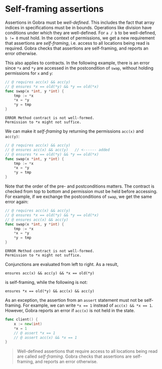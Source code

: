 # Self-framing assertions

Assertions in Gobra must be _well-defined_.
This includes the fact that array indices in specifications must be in bounds.
Operations like division have conditions under which they are well-defined.
For `a / b` to be well-defined, `b != 0` must hold.
In the context of permissions, we get a new requirement that assertions are _self-framing_,
i.e. access to all locations being read is required.
Gobra checks that assertions are self-framing, and reports an error otherwise.

This also applies to contracts.
In the following example, there is an error since `*x` and `*y` are accessed in the postcondition of `swap`,
without holding permissions for `x` and `y`:
``` go
// @ requires acc(x) && acc(y)
// @ ensures *x == old(*y) && *y == old(*x)
func swap(x *int, y *int) {
	tmp := *x
	*x = *y
	*y = tmp
}
```
``` text
ERROR Method contract is not well-formed. 
Permission to *x might not suffice.
```

We can make it _self-framing_ by returning the permissions `acc(x)` and `acc(y)`:
``` go
// @ requires acc(x) && acc(y)
// @ ensures acc(x) && acc(y)   // <------ added
// @ ensures *x == old(*y) && *y == old(*x)
func swap(x *int, y *int) {
	tmp := *x
	*x = *y
	*y = tmp
}
```


Note that the order of the pre- and postconditions matters.
The contract is checked from top to bottom and permission must be held before accessing.
For example, if we exchange the postconditions of `swap`, we get the same error again:
``` go
// @ requires acc(x) && acc(y)
// @ ensures *x == old(*y) && *y == old(*x)
// @ ensures acc(x) && acc(y)
func swap(x *int, y *int) {
	tmp := *x
	*x = *y
	*y = tmp
}
```
``` text
ERROR Method contract is not well-formed. 
Permission to *x might not suffice.
```

Conjunctions are evaluated from left to right.
As a result, 
``` gobra
ensures acc(x) && acc(y) && *x == old(*y)
```
is self-framing, while the following is not:
``` gobra
ensures *x == old(*y) && acc(x) && acc(y)
```

As an exception, the assertion from an `assert` statement must not be self-framing.
For example, we can write `*x == 1` instead of `acc(x) && *x == 1`.
However, Gobra reports an error if `acc(x)` is not held in the state.
``` go
func client() {
	x := new(int)
    *x = 1
    // @ assert *x == 1
    // @ assert acc(x) && *x == 1
}
```



> Well-defined assertions that require access to all locations being read are called _self-framing_.
> Gobra checks that assertions are self-framing, and reports an error otherwise.
